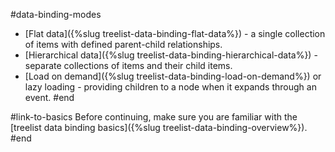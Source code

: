 #data-binding-modes
* [Flat data]({%slug treelist-data-binding-flat-data%}) - a single collection of items with defined parent-child relationships.
* [Hierarchical data]({%slug treelist-data-binding-hierarchical-data%}) - separate collections of items and their child items.
* [Load on demand]({%slug treelist-data-binding-load-on-demand%}) or lazy loading - providing children to a node when it expands through an event.
#end



#link-to-basics
Before continuing, make sure you are familiar with the [treelist data binding basics]({%slug treelist-data-binding-overview%}).
#end